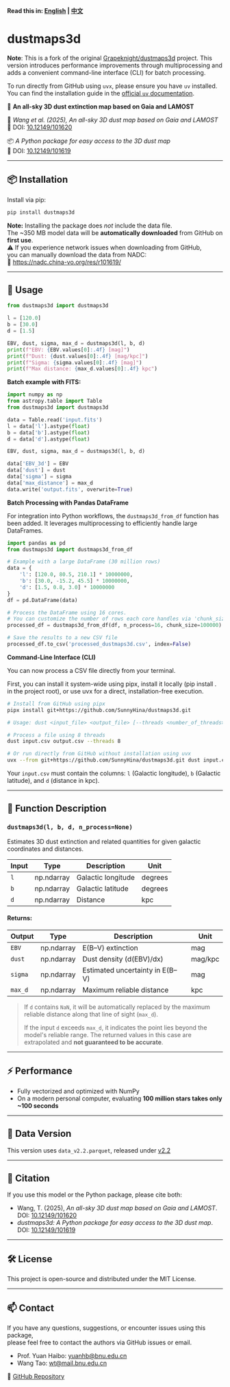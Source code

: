 **Read this in: [English](README.md) | [中文](README.zh-CN.md)**


# dustmaps3d

**Note**: This is a fork of the original [Grapeknight/dustmaps3d](https://github.com/Grapeknight/dustmaps3d) project. This version introduces performance improvements through multiprocessing and adds a convenient command-line interface (CLI) for batch processing.

To run directly from GitHub using `uvx`, please ensure you have `uv` installed. You can find the installation guide in the [official `uv` documentation](https://github.com/astral-sh/uv).

🌌 **An all-sky 3D dust extinction map based on Gaia and LAMOST**

📄 *Wang et al. (2025),* *An all-sky 3D dust map based on Gaia and LAMOST*  
📌 DOI: [10.12149/101620](https://doi.org/10.12149/101620)

📦 *A Python package for easy access to the 3D dust map*  
📌 DOI: [10.12149/101619](https://nadc.china-vo.org/res/r101619/)

---

## 📦 Installation

Install via pip:

```bash
pip install dustmaps3d
```

**Note:** Installing the package does *not* include the data file.  
The ~350 MB model data will be **automatically downloaded** from GitHub on **first use**.  
⚠️ If you experience network issues when downloading from GitHub,  
you can manually download the data from NADC:  
🔗 https://nadc.china-vo.org/res/r101619/

---

## 🚀 Usage

```python
from dustmaps3d import dustmaps3d

l = [120.0]
b = [30.0]
d = [1.5]

EBV, dust, sigma, max_d = dustmaps3d(l, b, d)
print(f"EBV: {EBV.values[0]:.4f} [mag]")
print(f"Dust: {dust.values[0]:.4f} [mag/kpc]")
print(f"Sigma: {sigma.values[0]:.4f} [mag]")
print(f"Max distance: {max_d.values[0]:.4f} kpc")

```

**Batch example with FITS:**

```python
import numpy as np
from astropy.table import Table
from dustmaps3d import dustmaps3d

data = Table.read('input.fits')   
l = data['l'].astype(float)
b = data['b'].astype(float)
d = data['d'].astype(float)

EBV, dust, sigma, max_d = dustmaps3d(l, b, d)

data['EBV_3d'] = EBV
data['dust'] = dust
data['sigma'] = sigma
data['max_distance'] = max_d
data.write('output.fits', overwrite=True)
```

**Batch Processing with Pandas DataFrame**

For integration into Python workflows, the `dustmaps3d_from_df` function has been added. It leverages multiprocessing to efficiently handle large DataFrames.

```python
import pandas as pd
from dustmaps3d import dustmaps3d_from_df

# Example with a large DataFrame (30 million rows)
data = {
    'l': [120.0, 80.5, 210.1] * 10000000,
    'b': [30.0, -15.2, 45.5] * 10000000,
    'd': [1.5, 0.8, 3.0] * 10000000
}
df = pd.DataFrame(data)

# Process the DataFrame using 16 cores.
# You can customize the number of rows each core handles via 'chunk_size'.
processed_df = dustmaps3d_from_df(df, n_process=16, chunk_size=100000)

# Save the results to a new CSV file
processed_df.to_csv('processed_dustmaps3d.csv', index=False)
```

**Command-Line Interface (CLI)**

You can now process a CSV file directly from your terminal.

First, you can install it system-wide using pipx, install it locally (pip install . in the project root), or use uvx for a direct, installation-free execution.

```bash
# Install from GitHub using pipx
pipx install git+https://github.com/SunnyHina/dustmaps3d.git

# Usage: dust <input_file> <output_file> [--threads <number_of_threads>]

# Process a file using 8 threads
dust input.csv output.csv --threads 8

# Or run directly from GitHub without installation using uvx
uvx --from git+https://github.com/SunnyHina/dustmaps3d.git dust input.csv output.csv --threads 8
```

Your `input.csv` must contain the columns: `l` (Galactic longitude), `b` (Galactic latitude), and `d` (distance in kpc).

---


## 🧠 Function Description

### `dustmaps3d(l, b, d, n_process=None)`

Estimates 3D dust extinction and related quantities for given galactic coordinates and distances.

| Input       | Type         | Description                        | Unit     |
|-------------|--------------|------------------------------------|----------|
| `l`         | np.ndarray   | Galactic longitude                 | degrees  |
| `b`         | np.ndarray   | Galactic latitude                  | degrees  |
| `d`         | np.ndarray   | Distance                           | kpc      |

#### Returns:

| Output       | Type         | Description                           | Unit     |
|--------------|--------------|---------------------------------------|----------|
| `EBV`        | np.ndarray   | E(B–V) extinction                     | mag      |
| `dust`       | np.ndarray   | Dust density (d(EBV)/dx)             | mag/kpc  |
| `sigma`      | np.ndarray   | Estimated uncertainty in E(B–V)      | mag      |
| `max_d`      | np.ndarray   | Maximum reliable distance            | kpc      |

> If `d` contains `NaN`, it will be automatically replaced by the maximum reliable distance along that line of sight (`max_d`).
> 
> If the input `d` exceeds `max_d`, it indicates the point lies beyond the model's reliable range. The returned values in this case are extrapolated and **not guaranteed to be accurate**.

---

## ⚡ Performance

- Fully vectorized and optimized with NumPy
- On a modern personal computer, evaluating **100 million stars takes only ~100 seconds**

---

## 📂 Data Version

This version uses `data_v2.2.parquet`, released under [v2.2](https://github.com/Grapeknight/dustmaps3d/releases/tag/v2.2)

---

## 📜 Citation

If you use this model or the Python package, please cite both:

- Wang, T. (2025), *An all-sky 3D dust map based on Gaia and LAMOST*. DOI: [10.12149/101620](https://doi.org/10.12149/101620)  
- *dustmaps3d: A Python package for easy access to the 3D dust map*. DOI: [10.12149/101619](https://nadc.china-vo.org/res/r101619/)

---

## 🛠️ License

This project is open-source and distributed under the MIT License.

---

## 📫 Contact

If you have any questions, suggestions, or encounter issues using this package,  
please feel free to contact the authors via GitHub issues or email.

- Prof. Yuan Haibo: yuanhb@bnu.edu.cn  
- Wang Tao: wt@mail.bnu.edu.cn

🔗 [GitHub Repository](https://github.com/Grapeknight/dustmaps3d)
